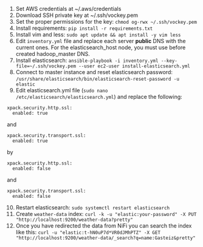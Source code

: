 1. Set AWS credentials at ~/.aws/credentials
2. Download SSH private key at ~/.ssh/vockey.pem
3. Set the proper permissions for the key: `chmod og-rwx ~/.ssh/vockey.pem`
4. Install requirements: `pip install -r requirements.txt`
5. Install vim and less: `sudo apt update && apt install -y vim less`
6. Edit `inventory.yml` file and replace each server **public** DNS with the current ones. For the elasticsearch_host node, you must use before created hadoop_master DNS.
7. Install elasticsearch: `ansible-playbook -i inventory.yml --key-file=~/.ssh/vockey.pem --user ec2-user install-elasticsearch.yml`
8. Connect to master instance and reset elasticsearch password: `/usr/share/elasticsearch/bin/elasticsearch-reset-password -u elastic`
9. Edit elasticsearch.yml file (`sudo nano /etc/elasticsearch/elasticsearch.yml`) and replace the following:
```
xpack.security.http.ssl:
  enabled: true
```
and
```
xpack.security.transport.ssl:
  enabled: true
```
by
```
xpack.security.http.ssl:
  enabled: false
```
and
```
xpack.security.transport.ssl:
  enabled: false
```
10. Restart elasticsearch: `sudo systemctl restart elasticsearch`
11. Create `weather-data` index: `curl -k -u "elastic:your-password" -X PUT "http://localhost:9200/weather-data?pretty"`
12. Once you have redirected the data from NiFi you can search the index like this: `curl -u "elastic:t-hN0uP7d*VR0dJMhPTZ" -X GET "http://localhost:9200/weather-data/_search?q=name:Gasteiz&pretty"`
